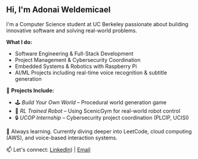 ## Hi, I'm Adonai Weldemicael

I'm a Computer Science student at UC Berkeley passionate about building innovative software and solving real-world problems. 

 **What I do:**
- Software Engineering & Full-Stack Development  
- Project Management & Cybersecurity Coordination  
- Embedded Systems & Robotics with Raspberry Pi  
- AI/ML Projects including real-time voice recognition & subtitle generation

📌 **Projects Include:**
- 🕹️ *Build Your Own World* – Procedural world generation game  
- 🤖 *RL Trained Robot* – Using ScenicGym for real-world robot control  
- 🔒 *UCOP Internship* – Cybersecurity project coordination (PLCIP, UCISI)

🧠 Always learning. Currently diving deeper into LeetCode, cloud computing (AWS), and voice-based interaction systems.

📫 Let's connect: [LinkedIn](https://www.linkedin.com/in/adonaiweldemicael/)) | [Email](adonai_tw@berkeley.edu)
